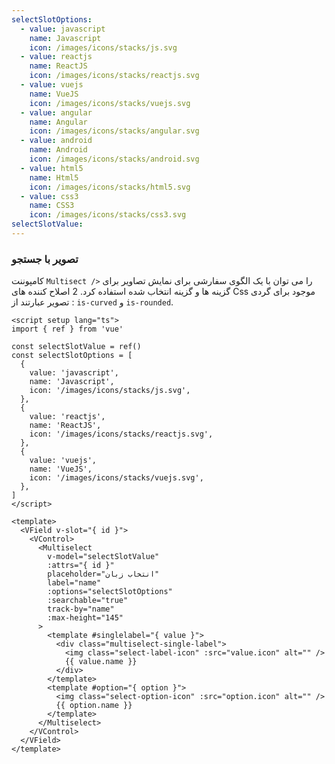 ```yaml
---
selectSlotOptions:
  - value: javascript
    name: Javascript
    icon: /images/icons/stacks/js.svg
  - value: reactjs
    name: ReactJS
    icon: /images/icons/stacks/reactjs.svg
  - value: vuejs
    name: VueJS
    icon: /images/icons/stacks/vuejs.svg
  - value: angular
    name: Angular
    icon: /images/icons/stacks/angular.svg
  - value: android
    name: Android
    icon: /images/icons/stacks/android.svg
  - value: html5
    name: Html5
    icon: /images/icons/stacks/html5.svg
  - value: css3
    name: CSS3
    icon: /images/icons/stacks/css3.svg
selectSlotValue:
---
```


### تصویر با جستجو

کامپوننت `Multisect />` را می توان با یک الگوی سفارشی برای نمایش تصاویر برای گزینه ها و گزینه انتخاب شده استفاده کرد. 2 اصلاح کننده های Css موجود برای گردی تصویر عبارتند از : `is-curved` و `is-rounded`.

<!--code-->

```vue
<script setup lang="ts">
import { ref } from 'vue'

const selectSlotValue = ref()
const selectSlotOptions = [
  {
    value: 'javascript',
    name: 'Javascript',
    icon: '/images/icons/stacks/js.svg',
  },
  {
    value: 'reactjs',
    name: 'ReactJS',
    icon: '/images/icons/stacks/reactjs.svg',
  },
  {
    value: 'vuejs',
    name: 'VueJS',
    icon: '/images/icons/stacks/vuejs.svg',
  },
]
</script>

<template>
  <VField v-slot="{ id }">
    <VControl>
      <Multiselect
        v-model="selectSlotValue"
        :attrs="{ id }"
        placeholder="انتخاب زبان"
        label="name"
        :options="selectSlotOptions"
        :searchable="true"
        track-by="name"
        :max-height="145"
      >
        <template #singlelabel="{ value }">
          <div class="multiselect-single-label">
            <img class="select-label-icon" :src="value.icon" alt="" />
            {{ value.name }}
          </div>
        </template>
        <template #option="{ option }">
          <img class="select-option-icon" :src="option.icon" alt="" />
          {{ option.name }}
        </template>
      </Multiselect>
    </VControl>
  </VField>
</template>
```

<!--/code-->

<!--example-->

<div class="columns">
  <div class="column is-4">
    <VField v-slot="{ id }" class="is-image-select">
      <VControl>
        <Multiselect
          :attrs="{ id }"
          v-model="frontmatter.selectSlotValue"
          placeholder="انتخاب زبان"
          label="name"
          :options="frontmatter.selectSlotOptions"
          :searchable="true"
          trackBy="name"
          :maxHeight="145"
        >
          <template v-slot:singlelabel="{ value }">
            <div class="multiselect-single-label">
              <img class="select-label-icon" :src="value.icon" /> 
              <span class="select-label-text">
                {{ value.name }}
              </span>
            </div>
          </template>
          <template v-slot:option="{ option }">
            <img class="select-option-icon" :src="option.icon" /> 
            <span class="select-option-text">
              {{ option.name }}
            </span>  
          </template>
        </Multiselect>
      </VControl>
    </VField>
  </div>
  <div class="column is-4">
    <VField v-slot="{ id }" class="is-image-select is-curved-select">
      <VControl>
        <Multiselect
          :attrs="{ id }"
          v-model="frontmatter.selectSlotValue"
          placeholder="انتخاب زبان"
          label="name"
          :options="frontmatter.selectSlotOptions"
          :searchable="true"
          trackBy="name"
          :maxHeight="145"
        >
          <template v-slot:singlelabel="{ value }">
            <div class="multiselect-single-label">
              <img class="select-label-icon is-curved" :src="value.icon" /> 
              <span class="select-label-text">
                {{ value.name }}
              </span>
            </div>
          </template>
          <template v-slot:option="{ option }">
            <img class="select-option-icon is-curved" :src="option.icon" /> 
            <span class="select-option-text">
              {{ option.name }}
            </span>  
          </template>
        </Multiselect>
      </VControl>
    </VField>
  </div>
  <div class="column is-4">
    <VField v-slot="{ id }" class="is-image-select is-rounded-select">
      <VControl>
        <Multiselect
          :attrs="{ id }"
          v-model="frontmatter.selectSlotValue"
          placeholder="انتخاب زبان"
          label="name"
          :options="frontmatter.selectSlotOptions"
          :searchable="true"
          trackBy="name"
          :maxHeight="145"
        >
          <template v-slot:singlelabel="{ value }">
            <div class="multiselect-single-label">
              <img class="select-label-icon is-rounded" :src="value.icon" />
              <span class="select-label-text">
                {{ value.name }}
              </span>
            </div>
          </template>
          <template v-slot:option="{ option }">
            <img class="select-option-icon is-rounded" :src="option.icon" />
            <span class="select-option-text">
              {{ option.name }}
            </span>  
          </template>
        </Multiselect>
      </VControl>
    </VField>
  </div>
</div>

<!--/example-->
